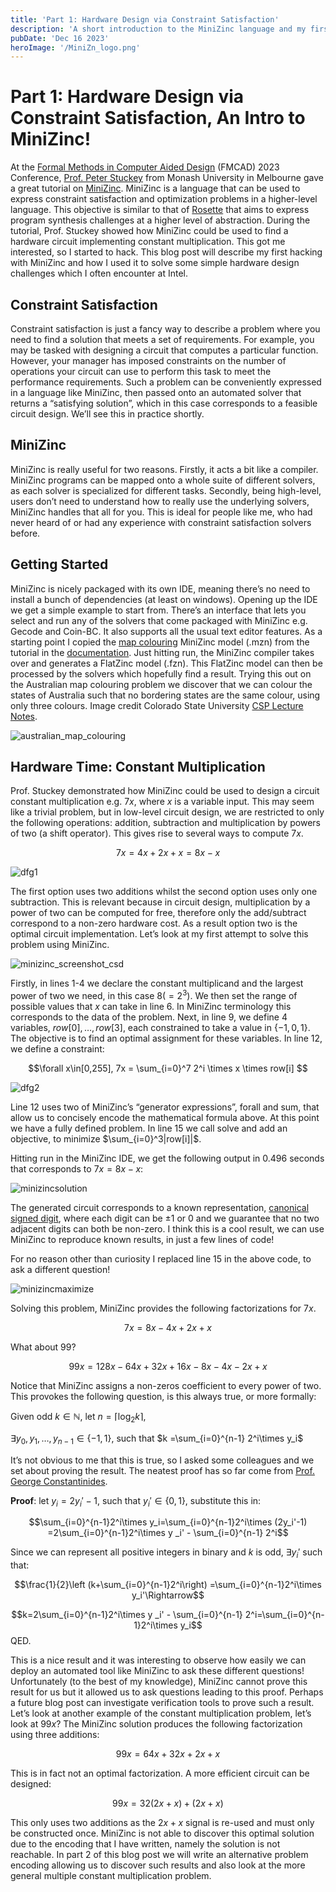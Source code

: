 ```yaml
---
title: 'Part 1: Hardware Design via Constraint Satisfaction'
description: 'A short introduction to the MiniZinc language and my first experience applying it to hardware design problems'
pubDate: 'Dec 16 2023'
heroImage: '/MiniZn_logo.png'
---
```


<link rel="stylesheet" href="https://cdn.jsdelivr.net/npm/katex@0.15.1/dist/katex.css" integrity="sha384-WsHMgfkABRyG494OmuiNmkAOk8nhO1qE+Y6wns6v+EoNoTNxrWxYpl5ZYWFOLPCM" crossorigin="anonymous">

# Part 1: Hardware Design via Constraint Satisfaction, An Intro to MiniZinc!
At the [Formal Methods in Computer Aided Design](https://fmcad.org/FMCAD23/) (FMCAD) 2023 Conference, [Prof. Peter Stuckey](https://people.eng.unimelb.edu.au/pstuckey/) from Monash University in Melbourne gave a great tutorial on [MiniZinc](https://www.minizinc.org/). MiniZinc is a language that can be used to express constraint satisfaction and optimization problems in a higher-level language. This objective is similar to that of [Rosette](https://emina.github.io/rosette/) that aims to express program synthesis challenges at a higher level of abstraction. During the tutorial, Prof. Stuckey showed how MiniZinc could be used to find a hardware circuit implementing constant multiplication. This got me interested, so I started to hack. This blog post will describe my first hacking with MiniZinc and how I used it to solve some simple hardware design challenges which I often encounter at Intel.  

## Constraint Satisfaction
Constraint satisfaction is just a fancy way to describe a problem where you need to find a solution that meets a set of requirements. For example, you may be tasked with designing a circuit that computes a particular function. However, your manager has imposed constraints on the number of operations your circuit can use to perform this task to meet the performance requirements. Such a problem can be conveniently expressed in a language like MiniZinc, then passed onto an automated solver that returns a “satisfying solution”, which in this case corresponds to a feasible circuit design. We’ll see this in practice shortly.

## MiniZinc
MiniZinc is really useful for two reasons. Firstly, it acts a bit like a compiler. MiniZinc programs can be mapped onto a whole suite of different solvers, as each solver is specialized for different tasks. Secondly, being high-level, users don’t need to understand how to really use the underlying solvers, MiniZinc handles that all for you. This is ideal for people like me, who had never heard of or had any experience with constraint satisfaction solvers before. 

## Getting Started
MiniZinc is nicely packaged with its own IDE, meaning there’s no need to install a bunch of dependencies (at least on windows). Opening up the IDE we get a simple example to start from. There’s an interface that lets you select and run any of the solvers that come packaged with MiniZinc e.g. Gecode and Coin-BC. It also supports all the usual text editor features. As a starting point I copied the [map colouring](https://www.minizinc.org/doc-2.7.6/en/modelling.html) MiniZinc model (.mzn) from the tutorial in the [documentation](https://www.minizinc.org/doc-2.7.6/en/index.html). Just hitting run, the MiniZinc compiler takes over and generates a FlatZinc model (.fzn). This FlatZinc model can then be processed by the solvers which hopefully find a result. Trying this out on the Australian map colouring problem we discover that we can colour the states of Australia such that no bordering states are the same colour, using only three colours. Image credit Colorado State University [CSP Lecture Notes](https://www.cs.colostate.edu/~howe/cs440/csroo/yr2015fa/more_progress/08_csp2015.pdf). 

![australian_map_colouring](/australian_map_colouring.png)

## Hardware Time: Constant Multiplication
Prof. Stuckey demonstrated how MiniZinc could be used to design a circuit constant multiplication e.g. $7x$, where $x$ is a variable input. This may seem like a trivial problem, but in low-level circuit design, we are restricted to only the following operations: addition, subtraction and multiplication by powers of two (a shift operator). This gives rise to several ways to compute $7x$.

$$7x=4x+2x+x=8x-x$$

![dfg1](/dfg1.png)

The first option uses two additions whilst the second option uses only one subtraction. This is relevant because in circuit design, multiplication by a power of two can be computed for free, therefore only the add/subtract correspond to a non-zero hardware cost. As a result option two is the optimal circuit implementation.
Let’s look at my first attempt to solve this problem using MiniZinc. 

![minizinc_screenshot_csd](/minizinc_screenshot_csd.png)

Firstly, in lines 1-4 we declare the constant multiplicand and the largest power of two we need, in this case $8(=2^3)$. We then set the range of possible values that $x$ can take in line 6. In MiniZinc terminology this corresponds to the data of the problem. Next, in line 9, we define 4 variables, $row[0],…,row[3]$, each constrained to take a value in $\{-1,0,1\}$. The objective is to find an optimal assignment for these variables. In line 12, we define a constraint:

$$\forall x\in[0,255], 7x = \sum_{i=0}^7 2^i \times x \times row[i] $$

![dfg2](/dfg2.png)

Line 12 uses two of MiniZinc’s “generator expressions”, forall and sum, that allow us to concisely encode the mathematical formula above. At this point we have a fully defined problem. In line 15 we call solve and add an objective, to minimize $\sum_{i=0}^3|row[i]|$.

Hitting run in the MiniZinc IDE, we get the following output in 0.496 seconds that corresponds to $7x=8x-x$:

![minizincsolution](/minizinc_solution.png)
            
The generated circuit corresponds to a known representation, [canonical signed digit](https://www.allaboutcircuits.com/technical-articles/an-introduction-to-canonical-signed-digit-representation/), where each digit can be $\pm 1$ or $0$ and we guarantee that no two adjacent digits can both be non-zero. I think this is a cool result, we can use MiniZinc to reproduce known results, in just a few lines of code!

For no reason other than curiosity I replaced line 15 in the above code, to ask a different question!

![minizincmaximize](/minizinc_maximize.png)

Solving this problem, MiniZinc provides the following factorizations for $7x$.

$$7x=8x-4x+2x+x$$

What about $99$?

$$99x=128x-64x+32x+16x-8x-4x-2x+x$$

Notice that MiniZinc assigns a non-zeros coefficient to every power of two. This provokes the following question, is this always true, or more formally:

Given odd $k\in \mathbb{N}$, let $n=\lceil \log_2 k \rceil$,

$\exists y_0,y_1,…,y_{n-1}∈\{-1,1\}$, such that $k =\sum_{i=0}^{n-1} 2^i\times y_i$


It’s not obvious to me that this is true, so I asked some colleagues and we set about proving the result. The neatest proof has so far come from [Prof. George Constantinides](https://cas.ee.ic.ac.uk/people/gac1/).

**Proof**: let $y_i=2y_i'-1$, such that $y_i'∈\{0,1\}$, substitute this in:

$$\sum_{i=0}^{n-1}2^i\times y_i=\sum_{i=0}^{n-1}2^i\times (2y_i'-1) =2\sum_{i=0}^{n-1}2^i\times y _i' - \sum_{i=0}^{n-1} 2^i$$ 

Since we can represent all positive integers in binary and $k$ is odd, $\exists y_i'$ such that:

$$\frac{1}{2}\left (k+\sum_{i=0}^{n-1}2^i\right) =\sum_{i=0}^{n-1}2^i\times y_i'\Rightarrow$$

$$k=2\sum_{i=0}^{n-1}2^i\times y _i' - \sum_{i=0}^{n-1} 2^i=\sum_{i=0}^{n-1}2^i\times y_i$$ 
QED.

This is a nice result and it was interesting to observe how easily we can deploy an automated tool like MiniZinc to ask these different questions! Unfortunately (to the best of my knowledge), MiniZinc cannot prove this result for us but it allowed us to ask questions leading to this proof. Perhaps a future blog post can investigate verification tools to prove such a result.
Let’s look at another example of the constant multiplication problem, let’s look at $99x$? The MiniZinc solution produces the following factorization using three additions:

$$99x=64x+32x+ 2x+x$$

This is in fact not an optimal factorization. A more efficient circuit can be designed:

$$99x=32(2x+x)+(2x+x)$$

This only uses two additions as the $2x+x$ signal is re-used and must only be constructed once. MiniZinc is not able to discover this optimal solution due to the encoding that I have written, namely the solution is not reachable. In part 2 of this blog post we will write an alternative problem encoding allowing us to discover such results and also look at the more general multiple constant multiplication problem. 

